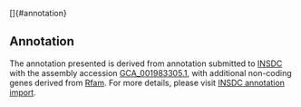 []{#annotation}

Annotation
----------

The annotation presented is derived from annotation submitted to
[INSDC](http://www.insdc.org) with the assembly accession
[GCA\_001983305.1](http://www.ebi.ac.uk/ena/data/view/GCA_001983305.1),
with additional non-coding genes derived from
[Rfam](http://rfam.xfam.org/). For more details, please visit [INSDC
annotation
import](http://ensemblgenomes.org/info/data/insdc_annotation).

